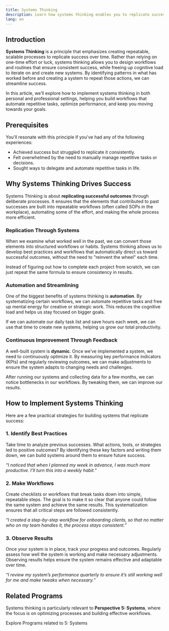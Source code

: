 ```yaml
---
title: Systems Thinking  
description: Learn how systems thinking enables you to replicate success by building best practices and workflows for consistent results.
lang: en  
---
```


## Introduction  

**Systems Thinking** is a principle that emphasizes creating repeatable, scalable processes to replicate success over time. Rather than relying on one-time effort or luck, systems thinking allows you to design workflows and routines that ensure consistent success, while freeing up cognitive load to iterate on and create new systems. By identifying patterns in what has worked before and creating a system to repeat those actions, we can streamline success.

In this article, we’ll explore how to implement systems thinking in both personal and professional settings, helping you build workflows that automate repetitive tasks, optimize performance, and keep you moving towards your goals.

## Prerequisites  

You'll resonate with this principle if you've had any of the following experiences:  
- Achieved success but struggled to replicate it consistently.  
- Felt overwhelmed by the need to manually manage repetitive tasks or decisions.  
- Sought ways to delegate and automate repetitive tasks in life.

## Why Systems Thinking Drives Success  

Systems Thinking is about **replicating successful outcomes** through deliberate processes. It ensures that the elements that contributed to past successes are built into repeatable workflows (often called SOPs in the workplace), automating some of the effort, and making the whole process more efficient.  

### Replication Through Systems  

When we examine what worked well in the past, we can convert those elements into structured workflows or habits. Systems thinking allows us to develop best practices and workflows that automatically direct us toward successful outcomes, without the need to "reinvent the wheel" each time.

Instead of figuring out how to complete each project from scratch, we can just repeat the same formula to ensure consistency in results.

### Automation and Streamlining  

One of the biggest benefits of systems thinking is **automation**. By systematizing certain workflows, we can automate repetitive tasks and free up mental energy for creative or strategic work. This reduces the cognitive load and helps us stay focused on bigger goals.

If we can automate our daily task list and save hours each week, we can use that time to create new systems, helping us grow our total productivity.

### Continuous Improvement Through Feedback  

A well-built system is **dynamic**. Once we’ve implemented a system, we need to continuously optimize it. By measuring key performance indicators (KPIs) and regularly reviewing outcomes, we can make adjustments to ensure the system adapts to changing needs and challenges.

After running our systems and collecting data for a few months, we can notice bottlenecks in our workflows. By tweaking them, we can improve our results.

## How to Implement Systems Thinking  

Here are a few practical strategies for building systems that replicate success:

### 1. Identify Best Practices  

Take time to analyze previous successes. What actions, tools, or strategies led to positive outcomes? By identifying these key factors and writing them down, we can build systems around them to ensure future success.

_“I noticed that when I planned my week in advance, I was much more productive. I’ll turn this into a weekly habit.”_

### 2. Make Workflows  

Create checklists or workflows that break tasks down into simple, repeatable steps. The goal is to make it so clear that anyone could follow the same system and achieve the same results. This systematization ensures that all critical steps are followed consistently.

_“I created a step-by-step workflow for onboarding clients, so that no matter who on my team handles it, the process stays consistent.”_

### 3. Observe Results  

Once your system is in place, track your progress and outcomes. Regularly assess how well the system is working and make necessary adjustments. Observing results helps ensure the system remains effective and adaptable over time.

_“I review my system’s performance quarterly to ensure it’s still working well for me and make tweaks when necessary.”_

## Related Programs  

Systems thinking is particularly relevant to **Perspective 5: Systems**, where the focus is on optimizing processes and building effective workflows.

<ButtonLink to="/unlock-your-potential/programs?filters=LEVEL_5">Explore Programs related to 5: Systems</ButtonLink>
